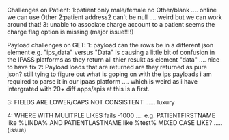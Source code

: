 Challenges on Patient:
1:patient only male/female no Other/blank .... online we can use Other
2:patient address2 can't be null .... weird but we can work around that!
3: unable to associate charge account to a patient  seems the charge flag option is missing (major issue!!!!)

Payload challenges on GET:
1: payload can the rows be in a different json element e.g. "ips_data" versus "Data" is causing a little bit of confusion in the IPASS platforms as they return all thier resukt as element "data" .... nice to have fix 
2: Payload loads that are returned are they returned as pure json? still tying to figure out what is goping on with the ips payloads i am required to parse it in our ipaas platform .... which is weird as i have intergrated with 20+ diff apps/apis at this is a first.

3: FIELDS ARE LOWER/CAPS NOT CONSISTENT   ...... luxury

4: WHERE WITH MULITPLE LIKES fails -1000 .... e.g. PATIENTFIRSTNAME like %LINDA% AND PATIENTLASTNAME like %test%
MIXED CASE LIKE?   ..... (issue)


